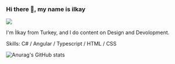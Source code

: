 ### Hi there 👋, my name is ilkay
![](https://media-exp1.licdn.com/dms/image/C4D16AQFtfFicQhpnWw/profile-displaybackgroundimage-shrink_350_1400/0/1616528347824?e=1623283200&v=beta&t=TVx4wXv2nr4FK5-jNgSX5MCiYuzPwY9BVQD66MRMRmc)

I'm İlkay from Turkey, and I do content on Design and Devolopment. 

Skills: C# / Angular / Typescript / HTML / CSS




![Anurag's GitHub stats](https://github-readme-stats.vercel.app/api?username=ilkayGl&show_icons=true&theme=radical)
